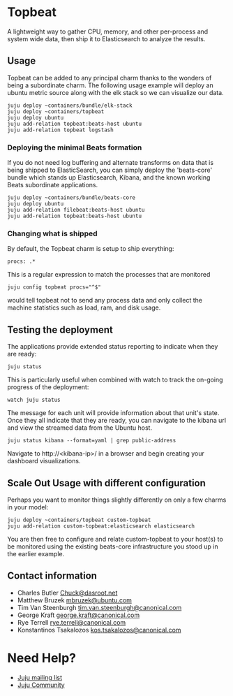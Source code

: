 # Topbeat

A lightweight way to gather CPU, memory, and other per-process and system wide
data, then ship it to Elasticsearch to analyze the results.


## Usage

Topbeat can be added to any principal charm thanks to the wonders of being
a subordinate charm. The following usage example will deploy an ubuntu
metric source along with the elk stack so we can visualize our data.

    juju deploy ~containers/bundle/elk-stack
    juju deploy ~containers/topbeat
    juju deploy ubuntu
    juju add-relation topbeat:beats-host ubuntu
    juju add-relation topbeat logstash


### Deploying the minimal Beats formation

If you do not need log buffering and alternate transforms on data that is
being shipped to ElasticSearch, you can simply deploy the 'beats-core' bundle
which stands up Elasticsearch, Kibana, and the known working Beats
subordinate applications.

    juju deploy ~containers/bundle/beats-core
    juju deploy ubuntu
    juju add-relation filebeat:beats-host ubuntu
    juju add-relation topbeat:beats-host ubuntu

### Changing what is shipped

By default, the Topbeat charm is setup to ship everything:

    procs: .*

This is a regular expression to match the processes that are monitored

    juju config topbeat procs="^$"

would tell topbeat not to send any process data and only collect the machine
statistics such as load, ram, and disk usage.


## Testing the deployment

The applications provide extended status reporting to indicate when they are
ready:

    juju status

This is particularly useful when combined with watch to track the on-going
progress of the deployment:

    watch juju status

The message for each unit will provide information about that unit's state.
Once they all indicate that they are ready, you can navigate to the kibana
url and view the streamed data from the Ubuntu host.

    juju status kibana --format=yaml | grep public-address

Navigate to http://&lt;kibana-ip&gt;/ in a browser and begin creating your
dashboard visualizations.


## Scale Out Usage with different configuration

Perhaps you want to monitor things slightly differently on only a few charms
in your model:

    juju deploy ~containers/topbeat custom-topbeat
    juju add-relation custom-topbeat:elasticsearch elasticsearch

You are then free to configure and relate custom-topbeat to your host(s) to be
monitored using the existing beats-core infrastructure you stood up in the
earlier example.


## Contact information

- Charles Butler <Chuck@dasroot.net>
- Matthew Bruzek <mbruzek@ubuntu.com>
- Tim Van Steenburgh <tim.van.steenburgh@canonical.com>
- George Kraft <george.kraft@canonical.com>
- Rye Terrell <rye.terrell@canonical.com>
- Konstantinos Tsakalozos <kos.tsakalozos@canonical.com>


# Need Help?

- [Juju mailing list](https://lists.ubuntu.com/mailman/listinfo/juju)
- [Juju Community](https://jujucharms.com/community)
